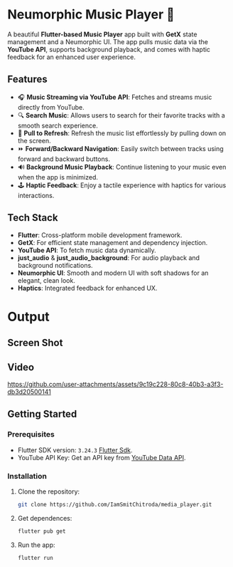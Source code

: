 # Neumorphic Music Player 🎵

A beautiful **Flutter-based Music Player** app built with **GetX** state management and a Neumorphic UI. The app pulls music data via the **YouTube API**, supports background playback, and comes with haptic feedback for an enhanced user experience.

## Features

- 🎧 **Music Streaming via YouTube API**: Fetches and streams music directly from YouTube.
- 🔍 **Search Music**: Allows users to search for their favorite tracks with a smooth search experience.
- 🔄 **Pull to Refresh**: Refresh the music list effortlessly by pulling down on the screen.
- ⏩ **Forward/Backward Navigation**: Easily switch between tracks using forward and backward buttons.
- 🔊 **Background Music Playback**: Continue listening to your music even when the app is minimized.
- 🕹️ **Haptic Feedback**: Enjoy a tactile experience with haptics for various interactions.

## Tech Stack

- **Flutter**: Cross-platform mobile development framework.
- **GetX**: For efficient state management and dependency injection.
- **YouTube API**: To fetch music data dynamically.
- **just_audio** & **just_audio_background**: For audio playback and background notifications.
- **Neumorphic UI**: Smooth and modern UI with soft shadows for an elegant, clean look.
- **Haptics**: Integrated feedback for enhanced UX.

# Output

## Screen Shot

## Video

https://github.com/user-attachments/assets/9c19c228-80c8-40b3-a3f3-db3d20500141


## Getting Started

### Prerequisites

- Flutter SDK version: `3.24.3` [Flutter Sdk](https://docs.flutter.dev/release/archive).
- YouTube API Key: Get an API key from [YouTube Data API](https://console.cloud.google.com/).

### Installation

1. Clone the repository:
   ```bash
   git clone https://github.com/IamSmitChitroda/media_player.git

2. Get dependences:
   ```bash
   flutter pub get

2. Run the app:
   ```bash
   flutter run
